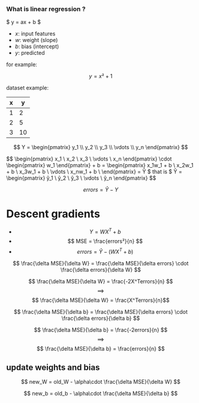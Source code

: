 ### What is linear regression ?

$ y = ax + b $

* <var>x</var>: input features
* <var>w</var>: weight (slope)
* <var>b</var>: bias (intercept)
* <var>y</var>: predicted

for example:

$$ y = x² + 1 $$

dataset example:

| x | y |
|---|---|
| 1 | 2 |
| 2 | 5 |
| 3 | 10|

$$
Y = \begin{pmatrix}
y_1 \\
y_2 \\
y_3 \\
\vdots \\
y_n
\end{pmatrix}
$$

$$
\begin{pmatrix}
x_1 \\
x_2 \\
x_3 \\
\vdots \\
x_n
\end{pmatrix}
\cdot
\begin{pmatrix}
w_1
\end{pmatrix} + b
= \begin{pmatrix}
x_1w_1 + b \\
x_2w_1 + b \\
x_3w_1 + b \\
\vdots \\
x_nw_1 + b \\
\end{pmatrix}
= Ŷ
$
that is
$
Ŷ = \begin{pmatrix}
ŷ_1 \\
ŷ_2 \\
ŷ_3 \\
\vdots \\
ŷ_n
\end{pmatrix}
$$

$$
errors = Ŷ - Y
$$

# Descent gradients

* $$ Y = WX^T + b $$
* $$ MSE = \frac{errors²}{n} $$
* $$ errors = Ŷ - (WX^T + b) $$

$$ \frac{\delta MSE}{\delta W} = \frac{\delta MSE}{\delta errors} \cdot \frac{\delta errors}{\delta W} $$

$$ \frac{\delta MSE}{\delta W} = \frac{-2X^Terrors}{n} $$
$$ \implies $$
$$ \frac{\delta MSE}{\delta W} = \frac{X^Terrors}{n}$$

$$ \frac{\delta MSE}{\delta b} = \frac{\delta MSE}{\delta errors} \cdot \frac{\delta errors}{\delta b} $$

$$  \frac{\delta MSE}{\delta b} = \frac{-2errors}{n} $$
$$ \implies $$
$$ \frac{\delta MSE}{\delta b} = \frac{errors}{n} $$

## update weights and bias

$$ new_W = old_W - \alpha\cdot \frac{\delta MSE}{\delta W} $$

$$ new_b = old_b - \alpha\cdot \frac{\delta MSE}{\delta b} $$